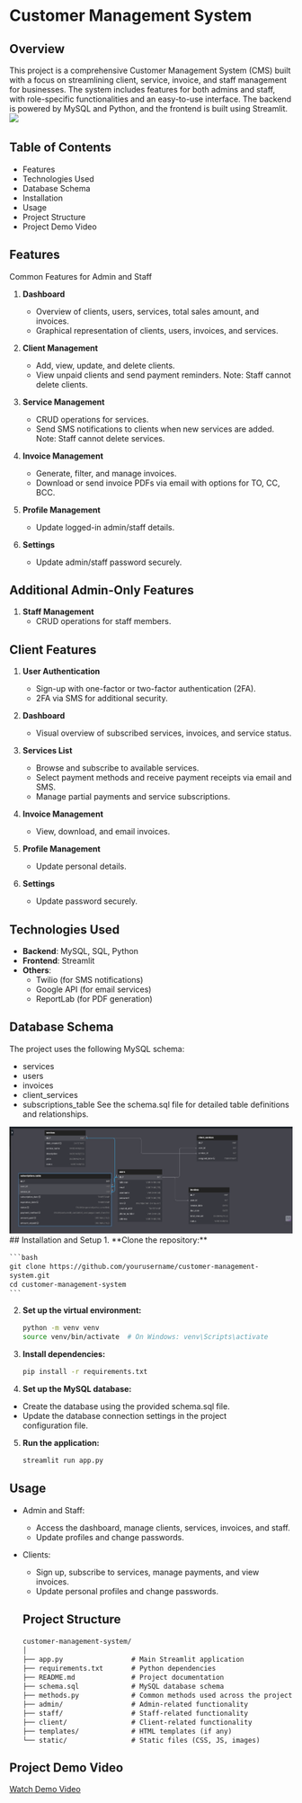 # Customer Management System
## Overview
This project is a comprehensive Customer Management System (CMS) built with a focus on streamlining client, service, invoice, and staff management for businesses. The system includes features for both admins and staff, with role-specific functionalities and an easy-to-use interface. The backend is powered by MySQL and Python, and the frontend is built using Streamlit.
<img src="https://static.wixstatic.com/media/7ca22a_fd6a36254ce04d46a5a15d6c4c52526a~mv2.gif">
## Table of Contents
  - Features
  - Technologies Used
  - Database Schema
  - Installation
  - Usage
  - Project Structure
  - Project Demo Video
 
## Features
Common Features for Admin and Staff
  1. **Dashboard**

      - Overview of clients, users, services, total sales amount, and invoices.
      - Graphical representation of clients, users, invoices, and services.
  2. **Client Management**
  
      - Add, view, update, and delete clients.
      - View unpaid clients and send payment reminders.
        Note: Staff cannot delete clients.
  3. **Service Management**
      
      - CRUD operations for services.
      - Send SMS notifications to clients when new services are added.
        Note: Staff cannot delete services.
  4. **Invoice Management**
  
      - Generate, filter, and manage invoices.
      - Download or send invoice PDFs via email with options for TO, 
        CC, BCC.
  5. **Profile Management**

      - Update logged-in admin/staff details.
  6. **Settings**
      - Update admin/staff password securely.
## Additional Admin-Only Features
  1. **Staff Management**
      - CRUD operations for staff members.
## Client Features
  1. **User Authentication**
      - Sign-up with one-factor or two-factor authentication (2FA).
      - 2FA via SMS for additional security.
  2. **Dashboard**

      - Visual overview of subscribed services, invoices, and service status.

  3. **Services List**

      - Browse and subscribe to available services.
      - Select payment methods and receive payment receipts via email 
        and SMS.
      - Manage partial payments and service subscriptions.
    
  4. **Invoice Management**
      - View, download, and email invoices.
    
  5. **Profile Management**

      - Update personal details.
  6. **Settings**

      - Update password securely.
## Technologies Used

  - **Backend**: MySQL, SQL, Python
  - **Frontend**: Streamlit
  - **Others**: 
    - Twilio (for SMS notifications)
    - Google API (for email services)
    - ReportLab (for PDF generation)

## Database Schema
The project uses the following MySQL schema:

  - services
  - users
  - invoices
  - client_services
  - subscriptions_table
  See the schema.sql file for detailed table definitions and relationships.
<img src="cms-schema.png">
## Installation and Setup
1. **Clone the repository:**

    ```bash
    git clone https://github.com/yourusername/customer-management-system.git
    cd customer-management-system
    ```
2. **Set up the virtual environment:**
    
    ```bash
    python -m venv venv
    source venv/bin/activate  # On Windows: venv\Scripts\activate
    ```
3. **Install dependencies:**

    ```bash
    pip install -r requirements.txt
    ```
4. **Set up the MySQL database:**

  - Create the database using the provided schema.sql file.
  - Update the database connection settings in the project   
    configuration file.
5. **Run the application:**

    ```bash
    streamlit run app.py
    ```
## Usage
- Admin and Staff:

    - Access the dashboard, manage clients, services, invoices, and 
      staff.
    - Update profiles and change passwords.
- Clients:

    - Sign up, subscribe to services, manage payments, and view   
      invoices.
    - Update personal profiles and change passwords.
  ## Project Structure
    ```
    customer-management-system/
    │
    ├── app.py                 # Main Streamlit application
    ├── requirements.txt       # Python dependencies
    ├── README.md              # Project documentation
    ├── schema.sql             # MySQL database schema
    ├── methods.py             # Common methods used across the project
    ├── admin/                 # Admin-related functionality
    ├── staff/                 # Staff-related functionality
    ├── client/                # Client-related functionality
    ├── templates/             # HTML templates (if any)
    └── static/                # Static files (CSS, JS, images)
    ```
## Project Demo Video
  [Watch Demo Video](https://drive.google.com/file/d/1er3oZc8F32bR5MhuuBVv_ZAhCp8SSY1W/view?usp=sharing)

